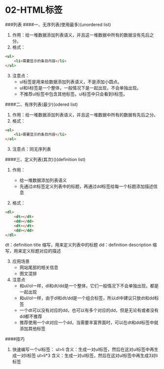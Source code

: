 # 02-HTML标签
###列表
####一、无序列表(使用最多)(unordered list)
1. 作用：给一堆数据添加列表语义，并且这一堆数据中所有的数据没有先后之分。
2. 格式：

```html
<ul>
    <li>需要显示的条目内容</li>
</ul>
```

3. 注意点：
    * ul标签是用来给数据添加列表语义，不是添加小圆点。
    * ul和li标签是一个整体，一般情况下是一起出现，不会单独出现。
    * 不推荐ul标签中包含其他标签。ul标签中只会看到li标签。
     
####二、有序列表(最少)(odered list)

1. 作用：给一堆数据添加列表语义，并且这一堆数据中所有的数据有先后之分。
2. 格式：

```html
<ol>
    <li>需要显示的条目内容</li>
</ol>
```

3. 注意点：同无序列表

####三、定义列表(其次)()(definition list)
1. 作用：
    * 给一堆数据添加列表语义
    * 先通过dt标签定义列表中的标题，再通过dd标签给每一个标题添加描述信息

2. 格式：

```html
<dl>
    <dt></dt>
    <dd></dd>
    <dt></dt>
    <dd></dd>
</dl>
```

dt：definition title 缩写，用来定义列表中的标题
dd：definition description 缩写，用来定义标题对应的描述

3. 应用场景
    * 网站尾部的相关信息
    * 图文混排
4. 注意点
    * 和ul/ol一样，dl和dt/dd是一个整体，它们一般情况下不会单独出现，都是一起出现
    * 和ul/ol一样，由于dl和dt/dd是一个组合标签，所以dl中建议只放dt和dd标签
    * 一个dt可以没有对应的dd，也可以有多个对应的dd，但是无论有或者没有dd都不推荐
    * 推荐使用一个dt对应一个dd，当需要丰富界面时，可以在dt和dd标签中就添加其他标签
 
####技巧

1. 快速编写一个ul标签：
ul>li
含义：生成一对ul标签，然后在这对ul标签中再生成一对li标签
ul>li*3
含义：生成一对ul标签，然后在这对ul标签中再生成3对li标签


